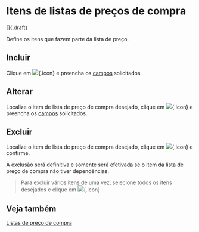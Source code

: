 # Itens de listas de preços de compra

[]{.draft}

Define os itens que fazem parte da lista de preço.

## Incluir

 Clique em ![](https://static.zenerp.app.br/icons/action-create.svg){.icon} e preencha os [campos](priceListItem-edit) solicitados.

## Alterar

Localize o item de lista de preço de compra desejado, clique em ![](https://static.zenerp.app.br/icons/action-update.svg){.icon} e preencha os [campos](priceListItem-edit) solicitados.

## Excluir

Localize o item de lista de preço de compra desejado, clique em ![](https://static.zenerp.app.br/icons/action-delete.svg){.icon} e confirme.

A exclusão será definitiva e somente será efetivada se o item da lista de preço de compra não tiver dependências.

>Para excluir vários itens de uma vez, selecione todos os itens desejados e clique em ![](https://static.zenerp.app.br/icons/action-delete.svg){.icon}

## Veja também

[Listas de preço de compra](priceList)